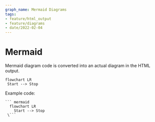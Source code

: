 ```yaml
---
graph_name: Mermaid Diagrams
tags:
- feature/html_output
- feature/diagrams
- date/2022-02-04
---
```

   
# Mermaid   
Mermaid diagram code is converted into an actual diagram in the HTML output.   
   
```mermaid  
flowchart LR  
 Start --> Stop 
```
   
   
   
Example code:   
   
```
``` mermaid
  flowchart LR  
    Start --> Stop 
 \```
   
```